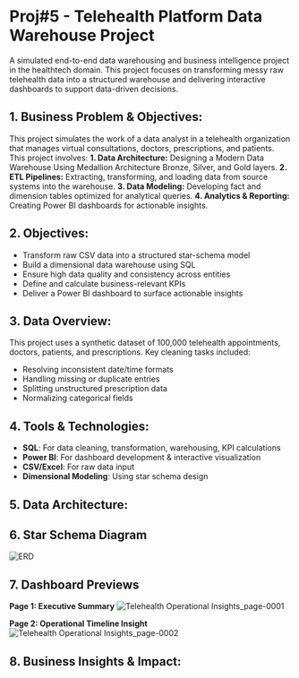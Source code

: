 # Proj#5 - Telehealth Platform Data Warehouse Project
A simulated end-to-end data warehousing and business intelligence project in the healthtech domain. This project focuses on transforming messy raw telehealth data into a structured warehouse and delivering interactive dashboards to support data-driven decisions.

## 1.	Business Problem & Objectives:
This project simulates the work of a data analyst in a telehealth organization that manages virtual consultations, doctors, prescriptions, and patients. This project involves:
 **1. Data Architecture:** Designing a Modern Data Warehouse Using Medallion Architecture Bronze, Silver, and Gold layers.
 **2. ETL Pipelines:** Extracting, transforming, and loading data from source systems into the warehouse.
 **3. Data Modeling:** Developing fact and dimension tables optimized for analytical queries.
 **4. Analytics & Reporting:** Creating Power BI dashboards for actionable insights.

## 2. Objectives: 
- Transform raw CSV data into a structured star-schema model  
- Build a dimensional data warehouse using SQL  
- Ensure high data quality and consistency across entities  
- Define and calculate business-relevant KPIs  
- Deliver a Power BI dashboard to surface actionable insights 

## 3.	Data Overview:
This project uses a synthetic dataset of 100,000 telehealth appointments, doctors, patients, and prescriptions. Key cleaning tasks included:
- Resolving inconsistent date/time formats
- Handling missing or duplicate entries
- Splitting unstructured prescription data
- Normalizing categorical fields

## 4.	Tools & Technologies:
- **SQL**: For data cleaning, transformation, warehousing, KPI calculations  
- **Power BI**: For dashboard development & interactive visualization  
- **CSV/Excel**: For raw data input  
- **Dimensional Modeling**: Using star schema design  

## 5.	Data Architecture:


## 6.	Star Schema Diagram
![ERD](https://github.com/user-attachments/assets/913d2230-48f4-4b33-9325-f146e9760243)


## 7. Dashboard Previews
**Page 1: Executive Summary**
![Telehealth Operational Insights_page-0001](https://github.com/user-attachments/assets/9e76f947-f670-4406-bd5a-4fb1f2db1ac3)

**Page 2: Operational Timeline Insight**
![Telehealth Operational Insights_page-0002](https://github.com/user-attachments/assets/0c142885-68a2-4b4c-a1c6-8bb71b082e4d)

## 8. Business Insights & Impact:




